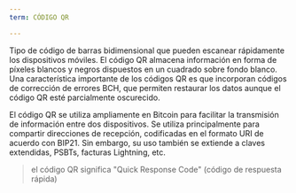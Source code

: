 ```yaml
---
term: CÓDIGO QR

---
```

Tipo de código de barras bidimensional que pueden escanear rápidamente los dispositivos móviles. El código QR almacena información en forma de píxeles blancos y negros dispuestos en un cuadrado sobre fondo blanco. Una característica importante de los códigos QR es que incorporan códigos de corrección de errores BCH, que permiten restaurar los datos aunque el código QR esté parcialmente oscurecido.

El código QR se utiliza ampliamente en Bitcoin para facilitar la transmisión de información entre dos dispositivos. Se utiliza principalmente para compartir direcciones de recepción, codificadas en el formato URI de acuerdo con BIP21. Sin embargo, su uso también se extiende a claves extendidas, PSBTs, facturas Lightning, etc.

> el código QR significa "Quick Response Code" (código de respuesta rápida)